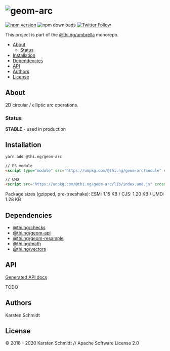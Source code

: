 <!-- This file is generated - DO NOT EDIT! -->

# ![geom-arc](https://media.thi.ng/umbrella/banners/thing-geom-arc.svg?a48f536c)

[![npm version](https://img.shields.io/npm/v/@thi.ng/geom-arc.svg)](https://www.npmjs.com/package/@thi.ng/geom-arc)
![npm downloads](https://img.shields.io/npm/dm/@thi.ng/geom-arc.svg)
[![Twitter Follow](https://img.shields.io/twitter/follow/thing_umbrella.svg?style=flat-square&label=twitter)](https://twitter.com/thing_umbrella)

This project is part of the
[@thi.ng/umbrella](https://github.com/thi-ng/umbrella/) monorepo.

- [About](#about)
  - [Status](#status)
- [Installation](#installation)
- [Dependencies](#dependencies)
- [API](#api)
- [Authors](#authors)
- [License](#license)

## About

2D circular / elliptic arc operations.

### Status

**STABLE** - used in production

## Installation

```bash
yarn add @thi.ng/geom-arc
```

```html
// ES module
<script type="module" src="https://unpkg.com/@thi.ng/geom-arc?module" crossorigin></script>

// UMD
<script src="https://unpkg.com/@thi.ng/geom-arc/lib/index.umd.js" crossorigin></script>
```

Package sizes (gzipped, pre-treeshake): ESM: 1.15 KB / CJS: 1.20 KB / UMD: 1.28 KB

## Dependencies

- [@thi.ng/checks](https://github.com/thi-ng/umbrella/tree/develop/packages/checks)
- [@thi.ng/geom-api](https://github.com/thi-ng/umbrella/tree/develop/packages/geom-api)
- [@thi.ng/geom-resample](https://github.com/thi-ng/umbrella/tree/develop/packages/geom-resample)
- [@thi.ng/math](https://github.com/thi-ng/umbrella/tree/develop/packages/math)
- [@thi.ng/vectors](https://github.com/thi-ng/umbrella/tree/develop/packages/vectors)

## API

[Generated API docs](https://docs.thi.ng/umbrella/geom-arc/)

TODO

## Authors

Karsten Schmidt

## License

&copy; 2018 - 2020 Karsten Schmidt // Apache Software License 2.0
